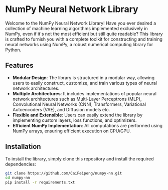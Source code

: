 # NumPy Neural Network Library

Welcome to the NumPy Neural Network Library! Have you ever desired a collection of machine learning algorithms implemented exclusively in NumPy, even if it's not the most efficient but still quite readable? This library is crafted to furnish you with a complete toolkit for constructing and training neural networks using NumPy, a robust numerical computing library for Python.

## Features

- **Modular Design**: The library is structured in a modular way, allowing users to easily construct, customize, and train various types of neural network architectures.
- **Multiple Architectures**: It includes implementations of popular neural network architectures such as Multi-Layer Perceptrons (MLP), Convolutional Neural Networks (CNN), Transformers, Variational Autoencoders (VAE), and Diffusion models etc.
- **Flexible and Extensible**: Users can easily extend the library by implementing custom layers, loss functions, and optimizers.
- **Efficient NumPy Implementation**: All computations are performed using NumPy arrays, ensuring efficient execution on CPU/GPU.

## Installation

To install the library, simply clone this repository and install the required dependencies:

```bash
git clone https://github.com/CaiFeipeng/numpy-nn.git
cd numpy-nn
pip install -r requirements.txt
